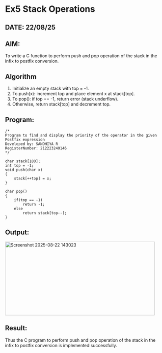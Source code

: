 # Ex5 Stack Operations
## DATE: 22/08/25
## AIM:
To write a C function to perform push and pop operation of the stack in the infix to postfix conversion.

## Algorithm
1. Initialize an empty stack with top = -1.
2. To push(x): increment top and place element x at stack[top].
3. To pop(): if top == -1, return error (stack underflow).
4.  Otherwise, return stack[top] and decrement top.
   
## Program:
```
/*
Program to find and display the priority of the operator in the given Postfix expression
Developed by: SANDHIYA R
RegisterNumber: 212223240146 
*/

char stack[100];
int top = -1;
void push(char x)
{
    stack[++top] = x;
}

char pop()
{
    if(top == -1)
        return -1;
    else
        return stack[top--];
}
```

## Output:
<img width="487" height="239" alt="Screenshot 2025-08-22 143023" src="https://github.com/user-attachments/assets/9a60ecf5-0f0e-4205-afe9-165d7a0d9cf7" />



## Result:
Thus the C program to perform push and pop operation of the stack in the infix to postfix conversion is implemented successfully.
